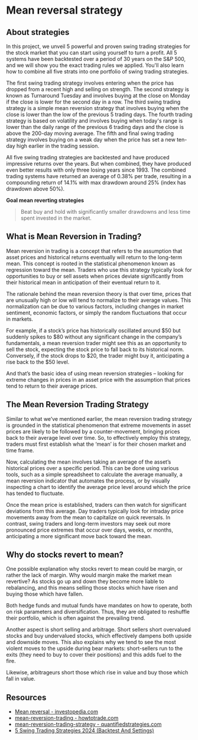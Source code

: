# Mean reversal strategy

## About strategies
In this project, we unveil 5 powerful and proven swing trading strategies for the stock market that you can start using yourself to turn a profit. All 5  systems have been backtested over a period of 30 years on the S&P 500, and we will show you the exact trading rules we applied. You'll also learn how to combine all five strats into one portfolio of swing trading strategies.

The first swing trading strategy involves entering when the price has dropped from a recent high and selling on strength. The second strategy is known as Turnaround Tuesday and involves buying at the close on Monday if the close is lower for the second day in a row. The third swing trading strategy is a simple mean reversion strategy that involves buying when the close is lower than the low of the previous 5 trading days. The fourth trading strategy is based on volatility and involves buying when today's range is lower than the daily range of the previous 6 trading days and the close is above the 200-day moving average. The fifth and final swing trading strategy involves buying on a weak day when the price has set a new ten-day high earlier in the trading session.

All five swing trading strategies are backtested and have produced impressive returns over the years. But when combined, they have produced even better results with only three losing years since 1993. The combined trading systems have returned an average of 0.38% per trade, resulting in a compounding return of 14.1% with max drawdown around 25% (index has drawdown above 50%).

**Goal mean reverting strategies**
> Beat buy and hold with significantly smaller drawdowns and less time spent invested in the market.

## What is Mean Reversion in Trading?

Mean reversion in trading is a concept that refers to the assumption that asset prices and historical returns eventually will return to the long-term mean. This concept is rooted in the statistical phenomenon known as regression toward the mean. Traders who use this strategy typically look for opportunities to buy or sell assets when prices deviate significantly from their historical mean in anticipation of their eventual return to it.

The rationale behind the mean reversion theory is that over time, prices that are unusually high or low will tend to normalize to their average values. This normalization can be due to various factors, including changes in market sentiment, economic factors, or simply the random fluctuations that occur in markets.

For example, if a stock’s price has historically oscillated around $50 but suddenly spikes to $80 without any significant change in the company’s fundamentals, a mean reversion trader might see this as an opportunity to sell the stock, expecting the stock price to fall back to its historical norm. Conversely, if the stock drops to $20, the trader might buy it, anticipating a rise back to the $50 level.

And that’s the basic idea of using mean reversion strategies – looking for extreme changes in prices in an asset price with the assumption that prices tend to return to their average prices. 

## The Mean Reversion Trading Strategy

Similar to what we’ve mentioned earlier, the mean reversion trading strategy is grounded in the statistical phenomenon that extreme movements in asset prices are likely to be followed by a counter-movement, bringing prices back to their average level over time. So, to effectively employ this strategy, traders must first establish what the ‘mean’ is for their chosen market and time frame.

Now, calculating the mean involves taking an average of the asset’s historical prices over a specific period. This can be done using various tools, such as a simple spreadsheet to calculate the average manually, a mean reversion indicator that automates the process, or by visually inspecting a chart to identify the average price level around which the price has tended to fluctuate.

Once the mean price is established, traders can then watch for significant deviations from this average. Day traders typically look for intraday price movements away from the mean to capitalize on quick reversals. In contrast, swing traders and long-term investors may seek out more pronounced price extremes that occur over days, weeks, or months, anticipating a more significant move back toward the mean.

## Why do stocks revert to mean?

One possible explanation why stocks revert to mean could be margin, or rather the lack of margin. Why would margin make the market mean revertive? As stocks go up and down they become more liable to rebalancing, and this means selling those stocks which have risen and buying those which have fallen.

Both hedge funds and mutual funds have mandates on how to operate, both on risk parameters and diversification. Thus, they are obligated to reshuffle their portfolio, which is often against the prevailing trend.

Another aspect is short selling and arbitrage. Short sellers short overvalued stocks and buy undervalued stocks, which effectively dampens both upside and downside moves. This also explains why we tend to see the most violent moves to the upside during bear markets: short-sellers run to the exits (they need to buy to cover their positions) and this adds fuel to the fire.

Likewise, arbitrageurs short those which rise in value and buy those which fall in value.



## Resources
* [Mean reversal - investopedia.com](https://www.investopedia.com/terms/m/meanreversion.asp)
* [mean-reversion-trading - howtotrade.com](https://howtotrade.com/blog/mean-reversion-trading/)
* [mean-reversion-trading-strategy - quantifiedstrategies.com](https://www.quantifiedstrategies.com/mean-reversion-trading-strategy/)
* [5 Swing Trading Strategies 2024 (Backtest And Settings)](https://www.youtube.com/watch?v=kWgUlIFAwqg)